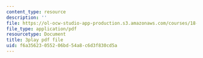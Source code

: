 ```yaml
---
content_type: resource
description: ''
file: https://ol-ocw-studio-app-production.s3.amazonaws.com/courses/18-01sc-single-variable-calculus-fall-2010/f6a35623055206bd54a8c6d3f830cd5a_apzEJCsycVM.pdf
file_type: application/pdf
resourcetype: Document
title: 3play pdf file
uid: f6a35623-0552-06bd-54a8-c6d3f830cd5a
---
```

